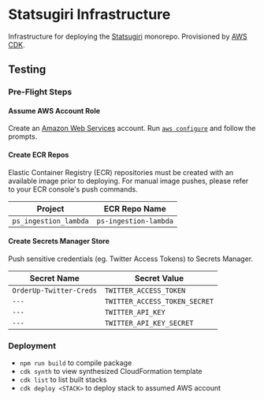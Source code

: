 # Statsugiri Infrastructure

Infrastructure for deploying the [Statsugiri](https://github.com/StatsugiriGG/Statsugiri) monorepo. Provisioned by [AWS CDK](https://aws.amazon.com/cdk/).

## Testing

### Pre-Flight Steps

#### Assume AWS Account Role

Create an [Amazon Web Services](https://aws.amazon.com/) account. Run [`aws configure`](https://docs.aws.amazon.com/cli/latest/reference/configure/) and follow the prompts.

#### Create ECR Repos

Elastic Container Registry (ECR) repositories must be created with an available image prior to deploying. For manual image pushes, please refer to your ECR console's push commands.

| Project               | ECR Repo Name         |
| --------------------- | --------------------- |
| `ps_ingestion_lambda` | `ps-ingestion-lambda` |

#### Create Secrets Manager Store

Push sensitive credentials (eg. Twitter Access Tokens) to Secrets Manager.

| Secret Name             | Secret Value                  |
| ----------------------- | ----------------------------- |
| `OrderUp-Twitter-Creds` | `TWITTER_ACCESS_TOKEN`        |
| `---`                   | `TWITTER_ACCESS_TOKEN_SECRET` |
| `---`                   | `TWITTER_API_KEY`             |
| `---`                   | `TWITTER_API_KEY_SECRET`      |

### Deployment

-   `npm run build` to compile package
-   `cdk synth` to view synthesized CloudFormation template
-   `cdk list` to list built stacks
-   `cdk deploy <STACK>` to deploy stack to assumed AWS account
